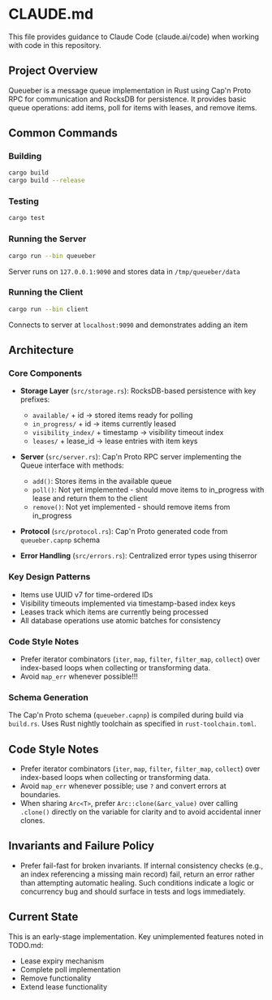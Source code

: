 # CLAUDE.md

This file provides guidance to Claude Code (claude.ai/code) when working with code in this repository.

## Project Overview

Queueber is a message queue implementation in Rust using Cap'n Proto RPC for communication and RocksDB for persistence. It provides basic queue operations: add items, poll for items with leases, and remove items.

## Common Commands

### Building
```bash
cargo build
cargo build --release
```

### Testing
```bash
cargo test
```

### Running the Server
```bash
cargo run --bin queueber
```
Server runs on `127.0.0.1:9090` and stores data in `/tmp/queueber/data`

### Running the Client
```bash
cargo run --bin client
```
Connects to server at `localhost:9090` and demonstrates adding an item

## Architecture

### Core Components

- **Storage Layer** (`src/storage.rs`): RocksDB-based persistence with key prefixes:
  - `available/` + id → stored items ready for polling
  - `in_progress/` + id → items currently leased
  - `visibility_index/` + timestamp → visibility timeout index
  - `leases/` + lease_id → lease entries with item keys

- **Server** (`src/server.rs`): Cap'n Proto RPC server implementing the Queue interface with methods:
  - `add()`: Stores items in the available queue
  - `poll()`: Not yet implemented - should move items to in_progress with lease and return them to the client
  - `remove()`: Not yet implemented - should remove items from in_progress

- **Protocol** (`src/protocol.rs`): Cap'n Proto generated code from `queueber.capnp` schema

- **Error Handling** (`src/errors.rs`): Centralized error types using thiserror

### Key Design Patterns

- Items use UUID v7 for time-ordered IDs
- Visibility timeouts implemented via timestamp-based index keys
- Leases track which items are currently being processed
- All database operations use atomic batches for consistency

### Code Style Notes

- Prefer iterator combinators (`iter`, `map`, `filter`, `filter_map`, `collect`) over index-based loops when collecting or transforming data.
- Avoid `map_err` whenever possible!!!

### Schema Generation

The Cap'n Proto schema (`queueber.capnp`) is compiled during build via `build.rs`. Uses Rust nightly toolchain as specified in `rust-toolchain.toml`.

## Code Style Notes

- Prefer iterator combinators (`iter`, `map`, `filter`, `filter_map`, `collect`) over index-based loops when collecting or transforming data.
- Avoid `map_err` whenever possible; use `?` and convert errors at boundaries.
- When sharing `Arc<T>`, prefer `Arc::clone(&arc_value)` over calling `.clone()` directly on the variable for clarity and to avoid accidental inner clones.

## Invariants and Failure Policy

- Prefer fail-fast for broken invariants. If internal consistency checks (e.g., an index referencing a missing main record) fail, return an error rather than attempting automatic healing. Such conditions indicate a logic or concurrency bug and should surface in tests and logs immediately.

## Current State

This is an early-stage implementation. Key unimplemented features noted in TODO.md:
- Lease expiry mechanism
- Complete poll implementation
- Remove functionality
- Extend lease functionality
